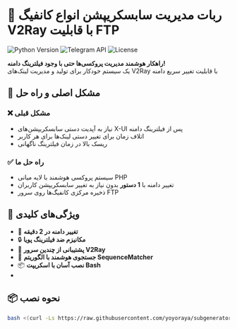 # 🤖 ربات مدیریت سابسکریپشن انواع کانفیگ V2Ray با قابلیت FTP

![Python Version](https://img.shields.io/badge/Python-3.8%2B-blue)
![Telegram API](https://img.shields.io/badge/Telegram%20Bot%20API-20%2B-brightgreen)
![License](https://img.shields.io/badge/License-MIT-orange)

**راهکار هوشمند مدیریت پروکسی‌ها حتی با وجود فیلترینگ دامنه!**  
یک سیستم خودکار برای تولید و مدیریت لینک‌های V2Ray با قابلیت تغییر سریع دامنه

## 🎯 مشکل اصلی و راه حل
### ❌ مشکل قبلی
- نیاز به آپدیت دستی سابسکریپشن‌های X-UI پس از فیلترینگ دامنه
- اتلاف زمان برای تغییر دستی لینک‌ها برای هر کاربر
- ریسک بالا در زمان فیلترینگ ناگهانی

### ✅ راه حل ما
- سیستم پروکسی هوشمند با لایه میانی PHP
- تغییر دامنه با **1 دستور** بدون نیاز به تغییر سابسکریپشن کاربران
- ذخیره مرکزی کانفیگ‌ها روی سرور FTP

## 🌟 ویژگی‌های کلیدی
- 🔄 **تغییر دامنه در 2 دقیقه**
- 🔒 **مکانیزم ضد فیلترینگ پویا**
- 📡 **پشتیبانی از چندین سرور V2Ray**
- 🔎 **جستجوی هوشمند با الگوریتم SequenceMatcher**
- 📦 **نصب آسان با اسکریپت Bash**
- 
## 📦 نحوه نصب

```bash
bash <(curl -Ls https://raw.githubusercontent.com/yoyoraya/subgenerator/master/install.sh)
 ```
